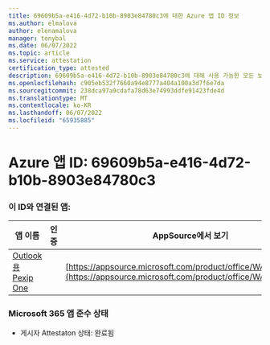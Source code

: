 ```yaml
---
title: 69609b5a-e416-4d72-b10b-8903e84780c3에 대한 Azure 앱 ID 정보
ms.author: elmalova
author: elenamalova
manager: tonybal
ms.date: 06/07/2022
ms.topic: article
ms.service: attestation
certification_type: attested
description: 69609b5a-e416-4d72-b10b-8903e84780c3에 대해 사용 가능한 모든 보안 및 규정 준수 정보입니다.
ms.openlocfilehash: c905eb532f7660a94e8777a404a100a3d7f6e7da
ms.sourcegitcommit: 238dca97a9cdafa78d63e74993ddfe91423fde4d
ms.translationtype: MT
ms.contentlocale: ko-KR
ms.lasthandoff: 06/07/2022
ms.locfileid: "65935885"
---
```

# <a name="azure-app-id-69609b5a-e416-4d72-b10b-8903e84780c3"></a>Azure 앱 ID: 69609b5a-e416-4d72-b10b-8903e84780c3


### <a name="apps-associated-with-this-id"></a>이 ID와 연결된 앱:
| **앱 이름** | **인증** | **AppSource에서 보기** |
|--------------|---------------|-----------------------|
| [Outlook용 Pexip One](../forward/WA200003137.md) |  | [https://appsource.microsoft.com/product/office/WA200003137](https://appsource.microsoft.com/product/office/WA200003137) |

### <a name="microsoft-365-app-compliance-status"></a>Microsoft 365 앱 준수 상태
- 게시자 Attestaton 상태: 완료됨
